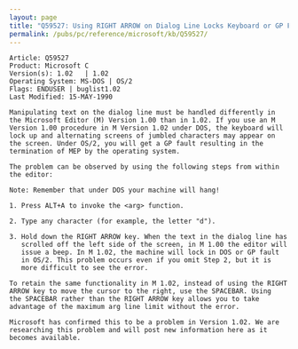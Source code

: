 ```yaml
---
layout: page
title: "Q59527: Using RIGHT ARROW on Dialog Line Locks Keyboard or GP Faults"
permalink: /pubs/pc/reference/microsoft/kb/Q59527/
---
```


	Article: Q59527
	Product: Microsoft C
	Version(s): 1.02   | 1.02
	Operating System: MS-DOS | OS/2
	Flags: ENDUSER | buglist1.02
	Last Modified: 15-MAY-1990
	
	Manipulating text on the dialog line must be handled differently in
	the Microsoft Editor (M) Version 1.00 than in 1.02. If you use an M
	Version 1.00 procedure in M Version 1.02 under DOS, the keyboard will
	lock up and alternating screens of jumbled characters may appear on
	the screen. Under OS/2, you will get a GP fault resulting in the
	termination of MEP by the operating system.
	
	The problem can be observed by using the following steps from within
	the editor:
	
	Note: Remember that under DOS your machine will hang!
	
	1. Press ALT+A to invoke the <arg> function.
	
	2. Type any character (for example, the letter "d").
	
	3. Hold down the RIGHT ARROW key. When the text in the dialog line has
	   scrolled off the left side of the screen, in M 1.00 the editor will
	   issue a beep. In M 1.02, the machine will lock in DOS or GP fault
	   in OS/2. This problem occurs even if you omit Step 2, but it is
	   more difficult to see the error.
	
	To retain the same functionality in M 1.02, instead of using the RIGHT
	ARROW key to move the cursor to the right, use the SPACEBAR. Using
	the SPACEBAR rather than the RIGHT ARROW key allows you to take
	advantage of the maximum arg line limit without the error.
	
	Microsoft has confirmed this to be a problem in Version 1.02. We are
	researching this problem and will post new information here as it
	becomes available.
